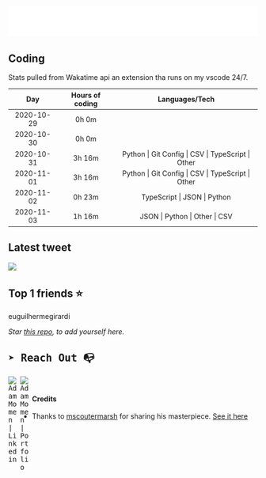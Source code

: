 
![test image size](/assets/welcome_message.gif)

## Coding
Stats pulled from Wakatime api an extension tha runs on my vscode 24/7.

|Day|Hours of coding|Languages/Tech|
|:-:|:-:|:-:|
|2020-10-29|0h 0m||
|2020-10-30|0h 0m||
|2020-10-31|3h 16m|Python &#124; Git Config &#124; CSV &#124; TypeScript &#124; Other|
|2020-11-01|3h 16m|Python &#124; Git Config &#124; CSV &#124; TypeScript &#124; Other|
|2020-11-02|0h 23m|TypeScript &#124; JSON &#124; Python|
|2020-11-03|1h 16m|JSON &#124; Python &#124; Other &#124; CSV|

## Latest tweet
[<img src="<tweet-image-url>" width="400">](https://twitter.com/adammomen8/status/1316739109638090754)

## Top 1 friends ⭐️
euguilhermegirardi

*Star [this repo](https://github.com/AdamMomen/AdamMomen), to add yourself here.*


<samp>

## ➤ Reach Out :mailbox_with_no_mail:

>
  <a href="https://www.linkedin.com/in/adam-momen-99596275/">
     <img align="left" alt="Adam Momen | Linkedin" width="24px" src="./assets/Linkedin.svg" />
   </a>

   <a href="https://adammomen.com/">
     <img align="left" alt="Adam Momen | Portfolio" width="24px" src="./assets/web.svg" />
   </a>

</samp>

<br>

#### Credits
* Thanks to [mscoutermarsh](https://github.com/mscoutermarsh) for sharing his masterpiece. [See it here](https://github.com/mscoutermarsh/mscoutermarsh)